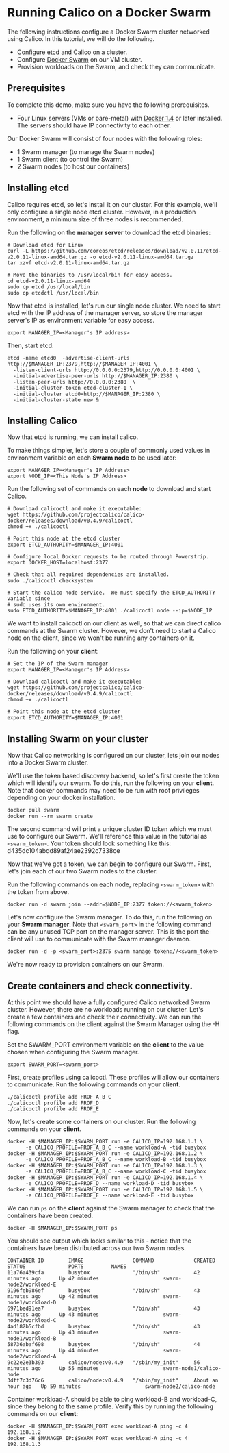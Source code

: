 # Running Calico on a Docker Swarm
The following instructions configure a Docker Swarm cluster networked using Calico.  In this tutorial, we will do the following. 
- Configure [etcd][etcd] and Calico on a cluster.
- Configure [Docker Swarm][swarm] on our VM cluster.
- Provision workloads on the Swarm, and check they can communicate.

## Prerequisites
To complete this demo, make sure you have the following prerequisites.
- Four Linux servers (VMs or bare-metal) with [Docker 1.4](https://docs.docker.com/installation/) or later installed.  The servers should have IP connectivity to each other.

Our Docker Swarm will consist of four nodes with the following roles: 
  - 1 Swarm manager (to manage the Swarm nodes)
  - 1 Swarm client (to control the Swarm)
  - 2 Swarm nodes (to host our containers)

## Installing etcd
Calico requires etcd, so let's install it on our cluster.  For this example, we'll only configure a single node etcd cluster.  However, in a production environment, a minimum size of three nodes is recommended.

Run the following on the **manager server** to download the etcd binaries:
```
# Download etcd for Linux 
curl -L https://github.com/coreos/etcd/releases/download/v2.0.11/etcd-v2.0.11-linux-amd64.tar.gz -o etcd-v2.0.11-linux-amd64.tar.gz
tar xzvf etcd-v2.0.11-linux-amd64.tar.gz

# Move the binaries to /usr/local/bin for easy access.
cd etcd-v2.0.11-linux-amd64
sudo cp etcd /usr/local/bin
sudo cp etcdctl /usr/local/bin
```

Now that etcd is installed, let's run our single node cluster. We need to start etcd with the IP address of the manager server, so store the manager server's IP as environment variable for easy access.
```
export MANAGER_IP=<Manager's IP address>
```

Then, start etcd:
```
etcd -name etcd0  -advertise-client-urls http://$MANAGER_IP:2379,http://$MANAGER_IP:4001 \
  -listen-client-urls http://0.0.0.0:2379,http://0.0.0.0:4001 \
  -initial-advertise-peer-urls http://$MANAGER_IP:2380 \
  -listen-peer-urls http://0.0.0.0:2380  \
  -initial-cluster-token etcd-cluster-1 \
  -initial-cluster etcd0=http://$MANAGER_IP:2380 \
  -initial-cluster-state new &
```

## Installing Calico 
Now that etcd is running, we can install calico.  

To make things simpler, let's store a couple of commonly used values in environment variable on each **Swarm node** to be used later:
```
export MANAGER_IP=<Manager's IP Address>
export NODE_IP=<This Node's IP Address>
```

Run the following set of commands on each **node** to download and start Calico.
```
# Download calicoctl and make it executable:
wget https://github.com/projectcalico/calico-docker/releases/download/v0.4.9/calicoctl
chmod +x ./calicoctl

# Point this node at the etcd cluster
export ETCD_AUTHORITY=$MANAGER_IP:4001

# Configure local Docker requests to be routed through Powerstrip.
export DOCKER_HOST=localhost:2377

# Check that all required dependencies are installed.
sudo ./calicoctl checksystem

# Start the calico node service.  We must specify the ETCD_AUTHORITY variable since 
# sudo uses its own environment.
sudo ETCD_AUTHORITY=$MANAGER_IP:4001 ./calicoctl node --ip=$NODE_IP
```

We want to install calicoctl on our client as well, so that we can direct calico commands at the Swarm cluster. However, we don't need to start a Calico node on the client, since we won't be running any containers on it.

Run the following on your **client**:
```
# Set the IP of the Swarm manager
export MANAGER_IP=<Manager's IP Address>

# Download calicoctl and make it executable:
wget https://github.com/projectcalico/calico-docker/releases/download/v0.4.9/calicoctl
chmod +x ./calicoctl

# Point this node at the etcd cluster
export ETCD_AUTHORITY=$MANAGER_IP:4001
```

## Installing Swarm on your cluster
Now that Calico networking is configured on our cluster, lets join our nodes into a Docker Swarm cluster.

We'll use the token based discovery backend, so let's first create the token which will identify our swarm.  To do this, run the following on your **client**.  Note that docker commands may need to be run with root privileges depending on your docker installation.
```
docker pull swarm
docker run --rm swarm create
``` 

The second command will print a unique cluster ID token which we must use to configure our Swarm.  We'll reference this value in the tutorial as ```<swarm_token>```. 
Your token should look something like this: d435dc104abdd89af24ae2392c7338ce

Now that we've got a token, we can begin to configure our Swarm.  First, let's join each of our two Swarm nodes to the
cluster.  

Run the following commands on each node, replacing ```<swarm_token>``` with the token from above.
```
docker run -d swarm join --addr=$NODE_IP:2377 token://<swarm_token>
```

Let's now configure the Swarm manager.  To do this, run the following on your **Swarm manager**.  Note that ```<swarm_port>``` in the following command can be any unused TCP port on the manager server.  This is the port the client will use to communicate with the Swarm manager daemon. 
```
docker run -d -p <swarm_port>:2375 swarm manage token://<swarm_token>
```

We're now ready to provision containers on our Swarm. 

## Create containers and check connectivity.
At this point we should have a fully configured Calico networked Swarm cluster.  However, there are no workloads running on our cluster.  Let's create a few containers and check their connectivity.  We can run the following commands on the client against the Swarm Manager using the -H flag.

Set the SWARM_PORT environment variable on the **client** to the value chosen when configuring the Swarm manager.
```
export SWARM_PORT=<swarm_port>
```

First, create profiles using calicoctl.  These profiles will allow our containers to communicate. Run the following commands on your **client**.
```
./calicoctl profile add PROF_A_B_C
./calicoctl profile add PROF_D
./calicoctl profile add PROF_E
```

Now, let's create some containers on our cluster. Run the following commands on your **client**.
```
docker -H $MANAGER_IP:$SWARM_PORT run -e CALICO_IP=192.168.1.1 \
      -e CALICO_PROFILE=PROF_A_B_C --name workload-A -tid busybox
docker -H $MANAGER_IP:$SWARM_PORT run -e CALICO_IP=192.168.1.2 \
      -e CALICO_PROFILE=PROF_A_B_C --name workload-B -tid busybox
docker -H $MANAGER_IP:$SWARM_PORT run -e CALICO_IP=192.168.1.3 \
      -e CALICO_PROFILE=PROF_A_B_C --name workload-C -tid busybox
docker -H $MANAGER_IP:$SWARM_PORT run -e CALICO_IP=192.168.1.4 \
      -e CALICO_PROFILE=PROF_D --name workload-D -tid busybox
docker -H $MANAGER_IP:$SWARM_PORT run -e CALICO_IP=192.168.1.5 \
      -e CALICO_PROFILE=PROF_E --name workload-E -tid busybox
```

We can run ```ps``` on the **client** against the Swarm manager to check that the containers have been created. 
```
docker -H $MANAGER_IP:$SWARM_PORT ps
```

You should see output which looks similar to this - notice that the containers have been distributed across our two Swarm nodes.
```
CONTAINER ID        IMAGE                COMMAND             CREATED             STATUS              PORTS         NAMES
11a76a439cfa        busybox              "/bin/sh"           42 minutes ago      Up 42 minutes                     swarm-node2/workload-E
9196feb986ef        busybox              "/bin/sh"           43 minutes ago      Up 42 minutes                     swarm-node1/workload-D
6971bed91ea7        busybox              "/bin/sh"           43 minutes ago      Up 43 minutes                     swarm-node2/workload-C
4ad182b5cfbd        busybox              "/bin/sh"           43 minutes ago      Up 43 minutes                     swarm-node1/workload-B
58736abaf698        busybox              "/bin/sh"           44 minutes ago      Up 44 minutes                     swarm-node2/workload-A
9c22e2e3b393        calico/node:v0.4.9   "/sbin/my_init"     56 minutes ago      Up 55 minutes                     swarm-node1/calico-node
3dff7c3d76c6        calico/node:v0.4.9   "/sbin/my_init"     About an hour ago   Up 59 minutes                     swarm-node2/calico-node
```

Container workload-A should be able to ping workload-B and workload-C, since they belong to the same profile.  Verify this by running the following commands on our **client**:
```
docker -H $MANAGER_IP:$SWARM_PORT exec workload-A ping -c 4 192.168.1.2 
docker -H $MANAGER_IP:$SWARM_PORT exec workload-A ping -c 4 192.168.1.3 
```

[etcd]: https://github.com/coreos/etcd
[swarm]: https://docs.docker.com/swarm/
